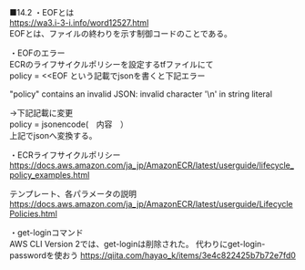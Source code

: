 ■14.2
・EOFとは  
https://wa3.i-3-i.info/word12527.html  
EOFとは、ファイルの終わりを示す制御コードのことである。  

・EOFのエラー  
ECRのライフサイクルポリシーを設定するtfファイルにて  
policy = <<EOF
という記載でjsonを書くと下記エラー  

"policy" contains an invalid JSON: invalid character '\n' in string literal  

→下記記載に変更  
policy = jsonencode(　内容　）  
上記でjsonへ変換する。  

・ECRライフサイクルポリシー  
https://docs.aws.amazon.com/ja_jp/AmazonECR/latest/userguide/lifecycle_policy_examples.html

テンプレート、各パラメータの説明  
https://docs.aws.amazon.com/ja_jp/AmazonECR/latest/userguide/LifecyclePolicies.html


・get-loginコマンド  
AWS CLI Version 2では、get-loginは削除された。
代わりにget-login-passwordを使おう
https://qiita.com/hayao_k/items/3e4c822425b7b72e7fd0

